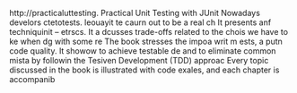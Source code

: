 
http://practicaluttesting.
Practical Unit Testing with JUnit 
Nowadays develors ctetotests. leouayit te caurn out to be a real ch
It presents anf techniquinit  – etrscs. It a dcusses trade-offs related to the chois we have to ke when dg with some re
The book stresses the impoa writ m ests, a putn code quality. It showow to achieve testable de and to eliminate common mista by followin the Tesiven Development (TDD) approac Every topic discussed in the book is illustrated with code exales, and each chapter is accompanib













